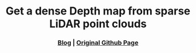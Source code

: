 [comment]: <> 

<!-- PROJECT LOGO -->

<p align="center">

  <h1 align="center"> Get a dense Depth map from sparse LiDAR point clouds
  </h1>

[comment]: <> (  <h2 align="center">PAPER</h2>)
  <h3 align="center">
  <a href="">Blog</a> 
  | <a href="https://github.com/BerensRWU/DenseMap">Original Github Page</a>
  </h3>
  <div align="center"></div>

<!-- 
~~~
#进入到该项目Terminal窗口,执行删除.git目录
rm -rf .git
 
#此时项目已经不再被git版本库所管理,就可以创建忽略文件了;
创建.gitignore文件
 
#然后重新初始化该项目,该项目又受git版本控制了;
git init
 
#然后进行add了,将所有的项目都提交到缓存
git add .
 
#然后提交到git本地仓库中
git commit -m "提交初始化版本"
 
#在gitee网站中创建一个仓库,进行与远程仓库关联
git remote add origin git@****/*.git
 
#然后推送到远程仓库
git push origin master
 
#在重新执行下推送
git push -u origin master
~~~ -->
